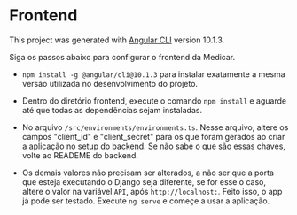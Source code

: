 # Frontend

This project was generated with [Angular CLI](https://github.com/angular/angular-cli) version 10.1.3.


Siga os passos abaixo para configurar o frontend da Medicar.

  - ``npm install -g @angular/cli@10.1.3`` para instalar exatamente a mesma versão utilizada no desenvolvimento do projeto.

  - Dentro do diretório frontend, execute o comando ``npm install`` e aguarde até que todas as dependências sejam instaladas.
  - No arquivo ``/src/environments/environments.ts``. Nesse arquivo, altere os campos "client_id" e "client_secret" para os que foram gerados ao criar a aplicação no setup do backend. Se não sabe o que são essas chaves, volte ao READEME do backend.
  - Os demais valores não precisam ser alterados, a não ser que a porta que esteja executando o Django seja diferente, se for esse o caso, altere o valor na variável ``API``, após ``http://localhost:``. Feito isso, o app já pode ser testado. Execute ``ng serve`` e começe a usar a aplicação.

